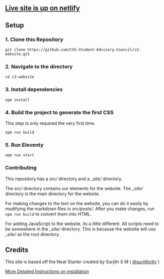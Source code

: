 ## [Live site is up on netlify](cscareersuwb.netlify.app)




## Setup
### 1\. Clone this Repository

```
git clone https://github.com/CSS-Student-Advisory-Council/c3-website.git
```

### 2\. Navigate to the directory

```
cd c3-website
```

### 3\. Install dependencies

```
npm install
```

### 4\. Build the project to generate the first CSS

This step is only required the very first time.

```
npm run build
```

### 5\. Run Eleventy

```
npm run start
```

### Contributing 
This repository has a *src/* directory and a *_site/* directory. 

The *src/* directory contains our elements for the website. The *_site/* directory is the main directory for the website. 

For making changes to the text on the website, you can do it easily by modifying the markdown files in *src/posts/*.  After you make changes, run 
```npm run build``` 
to convert them into HTML.

For adding JavaScript to the website, its a little different. All scripts need to be somewhere in the *_site/* directory. 
This is because the website will use *_site/* as the root directory.



## Credits
This site is based off the Neat Starter created by Surjith S M ( [@surjithctly](https://surjithctly.in/) )

[ More Detailed Instructions on installation](https://blog.surjithctly.in/neat-stack-create-a-static-website-with-netlify-cms-eleventy-alpinejs-and-tailwindcss)
